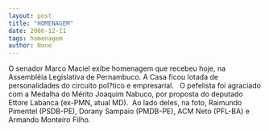 ```yaml
---
layout: post
title: "HOMENAGEM"
date: 2006-12-11
tags: homenagem
author: None
---
```

O senador Marco Maciel exibe homenagem que recebeu hoje, na Assembléia Legislativa de Pernambuco. A Casa ficou lotada de personalidades do circuito pol?tico e empresarial. &nbsp;
O pefelista foi agraciado com a Medalha do Mérito Joaquim Nabuco, por proposta&nbsp;do deputado Ettore Labanca (ex-PMN, atual MD).&nbsp;
Ao lado deles, na foto, Raimundo Pimentel (PSDB-PE), Dorany Sampaio (PMDB-PE), ACM Neto (PFL-BA) e Armando Monteiro&nbsp;Filho.&nbsp; 